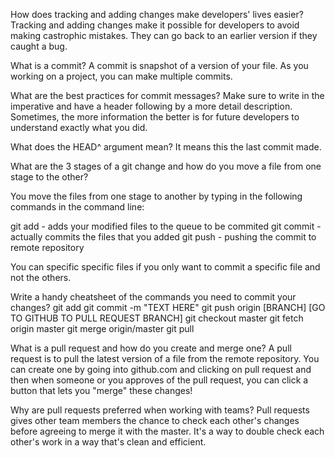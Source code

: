 How does tracking and adding changes make developers' lives easier?
Tracking and adding changes make it possible for developers to avoid making castrophic mistakes. They can go back to an earlier version if they caught a bug. 

What is a commit?
A commit is snapshot of a version of your file. As you working on a project, you can make multiple commits. 

What are the best practices for commit messages?
Make sure to write in the imperative and have a header following by a more detail description. Sometimes, the more information the better is for future developers to understand exactly what you did.

What does the HEAD^ argument mean?
It means this the last commit made. 

What are the 3 stages of a git change and how do you move a file from one stage to the other?

You move the files from one stage to another by typing in the following commands in the command line: 

git add - adds your modified files to the queue to be commited
git commit - actually commits the files that you added 
git push - pushing the commit to remote repository 

You can specific specific files if you only want to commit a specific file and not the others. 


Write a handy cheatsheet of the commands you need to commit your changes?
git add
git commit -m "TEXT HERE"
git push origin [BRANCH]
[GO TO GITHUB TO PULL REQUEST BRANCH]
git checkout master
git fetch origin master
git merge origin/master
git pull

What is a pull request and how do you create and merge one?
A pull request is to pull the latest version of a file from the remote repository. You can create one by going into github.com and clicking on pull request and then when someone or you approves of the pull request, you can click a button that lets you "merge" these changes! 

Why are pull requests preferred when working with teams?
Pull requests gives other team members the chance to check each other's changes before agreeing to merge it with the master. It's a way to double check each other's work in a way that's clean and efficient. 